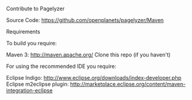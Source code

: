 Contribute to Pagelyzer

Source Code:
https://github.com/openplanets/pagelyzer/Maven

Requirements


To build you require:

Maven 3: http://maven.apache.org/
Clone this repo (if you haven't)

For using the recommended IDE you require:

Eclipse Indigo: http://www.eclipse.org/downloads/index-developer.php
Eclipse m2eclipse plugin: http://marketplace.eclipse.org/content/maven-integration-eclipse






